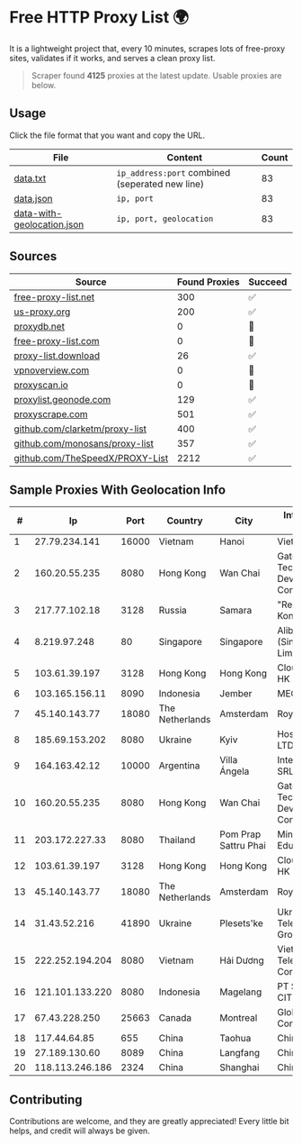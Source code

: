 
# Free HTTP Proxy List 🌍

It is a lightweight project that, every 10 minutes, scrapes lots of free-proxy sites, validates if it works, and serves a clean proxy list.


> Scraper found **4125** proxies at the latest update. Usable proxies are below.

## Usage

Click the file format that you want and copy the URL.


|File|Content|Count|
|----|-------|-----|
|[data.txt](https://raw.githubusercontent.com/themiralay/Proxy-List-World/master/data.txt)|`ip_address:port` combined (seperated new line)|83|
|[data.json](https://raw.githubusercontent.com/themiralay/Proxy-List-World/master/data.json)|`ip, port`|83|
|[data-with-geolocation.json](https://raw.githubusercontent.com/themiralay/Proxy-List-World/master/data-with-geolocation.json)|`ip, port, geolocation`|83|

## Sources

|Source|Found Proxies|Succeed|
|------|-------------|-------|
|[free-proxy-list.net](https://free-proxy-list.net)|300|✅|
|[us-proxy.org](https://www.us-proxy.org)|200|✅|
|[proxydb.net](http://proxydb.net)|0|🚫|
|[free-proxy-list.com](https://free-proxy-list.com/?page=&port=&type%5B%5D=http&type%5B%5D=https&up_time=0&search=Search)|0|🚫|
|[proxy-list.download](https://www.proxy-list.download/HTTP)|26|✅|
|[vpnoverview.com](https://vpnoverview.com/privacy/anonymous-browsing/free-proxy-servers)|0|🚫|
|[proxyscan.io](https://www.proxyscan.io)|0|🚫|
|[proxylist.geonode.com](https://proxylist.geonode.com/api/proxy-list?limit=300&page=1&sort_by=lastChecked&sort_type=desc&protocols=http,https)|129|✅|
|[proxyscrape.com](https://api.proxyscrape.com/v2/?request=displayproxies&protocol=http&timeout=10000&country=all&ssl=all&anonymity=all)|501|✅|
|[github.com/clarketm/proxy-list](https://raw.githubusercontent.com/clarketm/proxy-list/master/proxy-list-raw.txt)|400|✅|
|[github.com/monosans/proxy-list](https://raw.githubusercontent.com/monosans/proxy-list/main/proxies/http.txt)|357|✅|
|[github.com/TheSpeedX/PROXY-List](https://raw.githubusercontent.com/TheSpeedX/PROXY-List/master/http.txt)|2212|✅|


## Sample Proxies With Geolocation Info

|#|Ip|Port|Country|City|Internet Service Provider|
|-|--|----|-------|----|-------------------------|
|1|27.79.234.141|16000|Vietnam|Hanoi|Viettel Corporation|
|2|160.20.55.235|8080|Hong Kong|Wan Chai|Gateway Technology Development Company Limited|
|3|217.77.102.18|3128|Russia|Samara|"Region Svyaz Konsalt" LLC|
|4|8.219.97.248|80|Singapore|Singapore|Alibaba Cloud (Singapore) Private Limited|
|5|103.61.39.197|3128|Hong Kong|Hong Kong|Cloud Computing HK Limited|
|6|103.165.156.11|8090|Indonesia|Jember|MEGADATA-ISP|
|7|45.140.143.77|18080|The Netherlands|Amsterdam|RoyaleHosting BV|
|8|185.69.153.202|8080|Ukraine|Kyiv|Hosting Ukraine LTD|
|9|164.163.42.12|10000|Argentina|Villa Ángela|Interret Villa Angela SRL|
|10|160.20.55.235|8080|Hong Kong|Wan Chai|Gateway Technology Development Company Limited|
|11|203.172.227.33|8080|Thailand|Pom Prap Sattru Phai|Ministry of Education - EMISC|
|12|103.61.39.197|3128|Hong Kong|Hong Kong|Cloud Computing HK Limited|
|13|45.140.143.77|18080|The Netherlands|Amsterdam|RoyaleHosting BV|
|14|31.43.52.216|41890|Ukraine|Plesets'ke|Ukrainian Telecommunication Group LLC|
|15|222.252.194.204|8080|Vietnam|Hải Dương|VietNam Post and Telecom Corporation|
|16|121.101.133.220|8080|Indonesia|Magelang|PT SELARAS CITRA TERABIT|
|17|67.43.228.250|25663|Canada|Montreal|GloboTech Communications|
|18|117.44.64.85|655|China|Taohua|Chinanet|
|19|27.189.130.60|8089|China|Langfang|Chinanet|
|20|118.113.246.186|2324|China|Shanghai|Chinanet|



## Contributing

Contributions are welcome, and they are greatly appreciated! Every
little bit helps, and credit will always be given.


